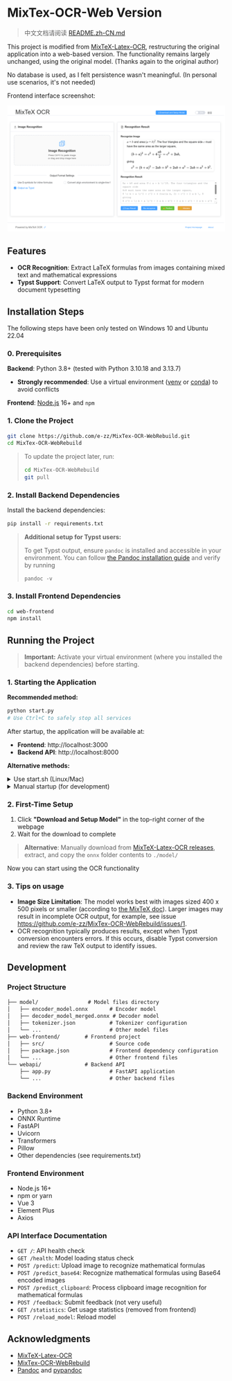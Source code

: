 # MixTex-OCR-Web Version

> 中文文档请阅读 [README.zh-CN.md](./README.zh-CN.md)

This project is modified from [MixTeX-Latex-OCR](https://github.com/RQLuo/MixTeX-Latex-OCR), restructuring the original application into a web-based version. The functionality remains largely unchanged, using the original model. (Thanks again to the original author)

No database is used, as I felt persistence wasn't meaningful. (In personal use scenarios, it's not needed)

Frontend interface screenshot:

![Frontend Interface](https://raw.githubusercontent.com/e-zz/MixTex-OCR-WebRebuild/main/assets/screenshot.png)


## Features

- **OCR Recognition**: Extract LaTeX formulas from images containing mixed text and mathematical expressions
- **Typst Support**: Convert LaTeX output to Typst format for modern document typesetting


## Installation Steps

The following steps have been only tested on Windows 10 and Ubuntu 22.04

### 0. Prerequisites

**Backend**: Python 3.8+ (tested with Python 3.10.18 and 3.13.7)
- **Strongly recommended**: Use a virtual environment ([venv](https://docs.python.org/3/library/venv.html) or [conda](https://www.anaconda.com/)) to avoid conflicts 

**Frontend**: [Node.js](https://nodejs.org/) 16+ and `npm` 


### 1. Clone the Project

```bash
git clone https://github.com/e-zz/MixTex-OCR-WebRebuild.git
cd MixTex-OCR-WebRebuild
```

> To update the project later, run:
> ```bash
> cd MixTex-OCR-WebRebuild
> git pull
> ```

### 2. Install Backend Dependencies

Install the backend dependencies:

```bash
pip install -r requirements.txt
```

> **Additional setup for Typst users:**
> 
> To get Typst output, ensure `pandoc` is installed and accessible in your environment. You can follow [the Pandoc installation guide](https://pandoc.org/installing.html) and verify by running
> 
> ```
> pandoc -v
> ```


### 3. Install Frontend Dependencies


```bash
cd web-frontend
npm install
```


## Running the Project

> **Important:** Activate your virtual environment (where you installed the backend dependencies) before starting.

### 1. Starting the Application

**Recommended method:**
```bash
python start.py
# Use Ctrl+C to safely stop all services
```

After startup, the application will be available at:
- **Frontend**: http://localhost:3000
- **Backend API**: http://localhost:8000

**Alternative methods:**

<details>
    <summary> Use start.sh (Linux/Mac) </summary>

```bash
./start.sh
# Use ./stop_app.sh to stop (may not work reliably)
```

> **Note:** `start.sh` + `stop_app.sh` is less reliable as it tracks process IDs in log files, which can fail. We recommend using `python start.py` for guaranteed clean shutdown.

</details>

<details>
<summary>Manual startup (for development)</summary>

Backend:
```bash
cd webapi
uvicorn app:app --host 127.0.0.1 --port 8000 --reload
```

Frontend:
```bash
cd ../web-frontend
npm run dev
```

</details>

### 2. First-Time Setup

1. Click **"Download and Setup Model"** in the top-right corner of the webpage
2. Wait for the download to complete

> **Alternative**: Manually download from [MixTeX-Latex-OCR releases](https://github.com/RQLuo/MixTeX-Latex-OCR/releases/latest), extract, and copy the `onnx` folder contents to `./model/`

Now you can start using the OCR functionality

### 3. Tips on usage

- **Image Size Limitation**: The model works best with images sized 400 x 500 pixels or smaller (according to [the MixTeX doc](https://github.com/RQLuo/MixTeX-Latex-OCR#demo)). Larger images may result in incomplete OCR output, for example, see issue https://github.com/e-zz/MixTex-OCR-WebRebuild/issues/1. 
- OCR recognition typically produces results, except when Typst conversion encounters errors. If this occurs, disable Typst conversion and review the raw TeX output to identify issues.



## Development

### Project Structure

```
├── model/                # Model files directory
│   ├── encoder_model.onnx       # Encoder model
│   ├── decoder_model_merged.onnx # Decoder model
│   ├── tokenizer.json           # Tokenizer configuration
│   └── ...                      # Other model files
├── web-frontend/        # Frontend project
│   ├── src/                     # Source code
│   ├── package.json             # Frontend dependency configuration
│   └── ...                      # Other frontend files
└── webapi/              # Backend API
    ├── app.py                   # FastAPI application
    └── ...                      # Other backend files
```

### Backend Environment

- Python 3.8+
- ONNX Runtime
- FastAPI
- Uvicorn
- Transformers
- Pillow
- Other dependencies (see requirements.txt)

### Frontend Environment

- Node.js 16+
- npm or yarn
- Vue 3
- Element Plus
- Axios

### API Interface Documentation

- `GET /`: API health check
- `GET /health`: Model loading status check
- `POST /predict`: Upload image to recognize mathematical formulas
- `POST /predict_base64`: Recognize mathematical formulas using Base64 encoded images
- `POST /predict_clipboard`: Process clipboard image recognition for mathematical formulas
- `POST /feedback`: Submit feedback (not very useful)
- `GET /statistics`: Get usage statistics (removed from frontend)
- `POST /reload_model`: Reload model

## Acknowledgments

- [MixTeX-Latex-OCR](https://github.com/RQLuo/MixTeX-Latex-OCR)
- [MixTex-OCR-WebRebuild](https://github.com/OnHaiping/MixTex-OCR-WebRebuild)
- [Pandoc](https://github.com/jgm/pandoc) and [pypandoc](https://github.com/boisgera/pandoc)
